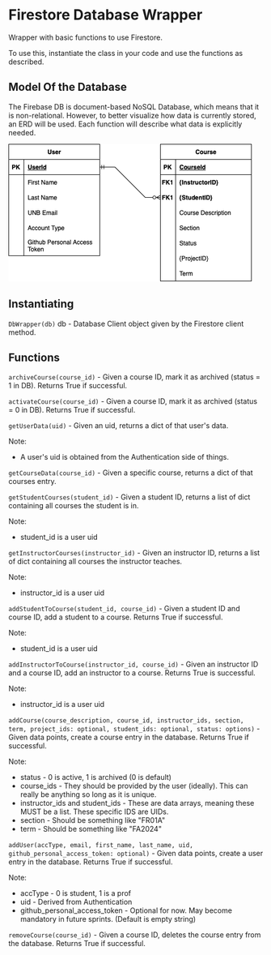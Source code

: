 # Firestore Database Wrapper

Wrapper with basic functions to use Firestore.

To use this, instantiate the class in your code and use the functions as described.

## Model Of the Database

The Firebase DB is document-based NoSQL Database, which means that it is non-relational. However, to better visualize how data is currently stored, an ERD will be used. Each function will describe what data is explicitly needed.

![](./StartERD.png)

## Instantiating

`DbWrapper(db)`
db - Database Client object given by the Firestore client method.

## Functions

`archiveCourse(course_id)` - Given a course ID, mark it as archived (status = 1 in DB). Returns True if successful.

`activateCourse(course_id)` - Given a course ID, mark it as archived (status = 0 in DB). Returns True if successful.

`getUserData(uid)` - Given an uid, returns a dict of that user's data.

Note:

- A user's uid is obtained from the Authentication side of things.

`getCourseData(course_id)` - Given a specific course, returns a dict of that courses entry.

`getStudentCourses(student_id)` - Given a student ID, returns a list of dict containing all courses the student is in.

Note:

- student_id is a user uid

`getInstructorCourses(instructor_id)` - Given an instructor ID, returns a list of dict containing all courses the instructor teaches.

Note:

- instructor_id is a user uid


`addStudentToCourse(student_id, course_id)` - Given a student ID and course ID, add a student to a course. Returns True if successful.

Note:

- student_id is a user uid

`addInstructorToCourse(instructor_id, course_id)` - Given an instructor ID and a course ID, add an instructor to a course. Returns True is successful.

Note:

- instructor_id is a user uid

`addCourse(course_description, course_id, instructor_ids, section, term, project_ids: optional, student_ids: optional, status: options)` - Given data points, create a course entry in the database. Returns True if successful.

Note:
- status - 0 is active, 1 is archived (0 is default)
- course_ids - They should be provided by the user (ideally). This can really be anything so long as it is unique.
- instructor_ids and student_ids - These are data arrays, meaning these MUST be a list. These specific IDS are UIDs.
- section - Should be something like "FR01A"
- term - Should be something like "FA2024"

`addUser(accType, email, first_name, last_name, uid, github_personal_access_token: optional)` - Given data points, create a user entry in the database. Returns True if successful.

Note:
- accType - 0 is student, 1 is a prof
- uid - Derived from Authentication
- github_personal_access_token - Optional for now. May become mandatory in future sprints. (Default is empty string)

`removeCourse(course_id)` - Given a course ID, deletes the course entry from the database. Returns True if successful.